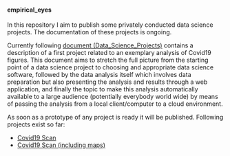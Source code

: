 #### empirical_eyes

In this repository I aim to publish some privately conducted data science projects. The documentation of these projects is ongoing. 

Currently following [document (Data_Science_Projects)](https://github.com/MWelHeb/01_Covid19_Scan/blob/main/Data_Science_Projects.md) contains a description of a first project related to an exemplary analysis of Covid19 figures. This document aims to stretch the full picture from the starting point of a data science project to choosing and appropriate data science software, followed by the data analysis itself which involves data preparation but also presenting the analysis and results through a web application, and finally the topic to make this analysis automatically available to a large audience (potentially everybody world wide) by means of passing the analysis from a local client/computer to a cloud environment. 

As soon as a prototype of any project is ready it will be published. Following projects exist so far:

- [Covid19 Scan](http://18.192.208.203:8501/)
- [Covid19 Scan (including maps)](http://18.192.208.203:8502/)



